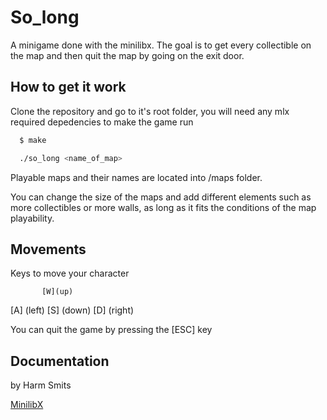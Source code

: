 # So_long

A minigame done with the minilibx. The goal is to get every collectible on the map and then quit the map by going on the exit door.


## How to get it work

Clone the repository and go to it's root folder, you will need any mlx required depedencies to make the game run

```bash
  $ make
```
```bash
  ./so_long <name_of_map>
```
Playable maps and their names are located into /maps folder.    

 You can change the size of the maps and add different elements such as more collectibles or more walls, as long as it fits the conditions of the map playability.  

## Movements
Keys to move your character

           [W](up)  
[A] (left)  [S] (down)  [D] (right)  

You can quit the game by pressing the [ESC] key

## Documentation 
by Harm Smits

[MinilibX](https://harm-smits.github.io/42docs/libs/minilibx)
